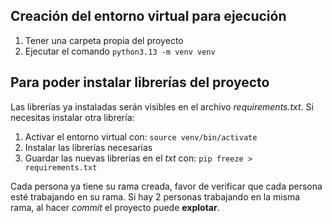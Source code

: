 ## Creación del entorno virtual para ejecución

1. Tener una carpeta propia del proyecto
2. Ejecutar el comando
```python3.13 -m venv venv```

## Para poder instalar librerías del proyecto
Las librerías ya instaladas serán visibles en el archivo *requirements.txt*. Si necesitas instalar otra librería:

1. Activar el entorno virtual con:
   ```source venv/bin/activate```
3. Instalar las librerías necesarias
4. Guardar las nuevas librerías en el *txt* con:
   ```pip freeze > requirements.txt```

Cada persona ya tiene su rama creada, favor de verificar que cada persona esté trabajando en su rama. Si hay 2 personas trabajando en la misma rama, al hacer *commit* el proyecto puede **explotar**.

